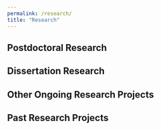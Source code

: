 ```yaml
---
permalink: /research/
title: "Research"
---
```


## Postdoctoral Research


## Dissertation Research


## Other Ongoing Research Projects


## Past Research Projects
